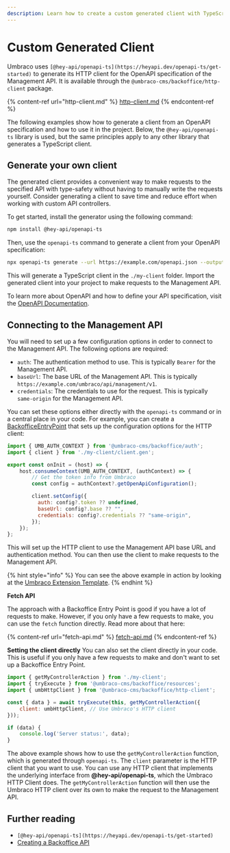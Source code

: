 ```yaml
---
description: Learn how to create a custom generated client with TypeScript types for your OpenAPI specification.
---
```


# Custom Generated Client

Umbraco uses `[@hey-api/openapi-ts](https://heyapi.dev/openapi-ts/get-started)` to generate its HTTP client for the OpenAPI specification of the Management API. It is available through the `@umbraco-cms/backoffice/http-client` package.

{% content-ref url="http-client.md" %}
[http-client.md](http-client.md)
{% endcontent-ref %}

The following examples show how to generate a client from an OpenAPI specification and how to use it in the project. Below, the `@hey-api/openapi-ts` library is used, but the same principles apply to any other library that generates a TypeScript client.

## Generate your own client

The generated client provides a convenient way to make requests to the specified API with type-safety without having to manually write the requests yourself. Consider generating a client to save time and reduce effort when working with custom API controllers.

To get started, install the generator using the following command:

```bash
npm install @hey-api/openapi-ts
```

Then, use the `openapi-ts` command to generate a client from your OpenAPI specification:

```bash
npx openapi-ts generate --url https://example.com/openapi.json --output ./my-client
```

This will generate a TypeScript client in the `./my-client` folder. Import the generated client into your project to make requests to the Management API.

To learn more about OpenAPI and how to define your API specification, visit the [OpenAPI Documentation](https://swagger.io/specification/).

## Connecting to the Management API

You will need to set up a few configuration options in order to connect to the Management API. The following options are required:

- `auth`: The authentication method to use. This is typically `Bearer` for the Management API.
- `baseUrl`: The base URL of the Management API. This is typically `https://example.com/umbraco/api/management/v1`.
- `credentials`: The credentials to use for the request. This is typically `same-origin` for the Management API.

You can set these options either directly with the `openapi-ts` command or in a central place in your code. For example, you can create a [BackofficeEntryPoint](../../extending-overview/extension-types/backoffice-entry-point.md) that sets up the configuration options for the HTTP client:

```javascript
import { UMB_AUTH_CONTEXT } from '@umbraco-cms/backoffice/auth';
import { client } from './my-client/client.gen';

export const onInit = (host) => {
    host.consumeContext(UMB_AUTH_CONTEXT, (authContext) => {
        // Get the token info from Umbraco
        const config = authContext?.getOpenApiConfiguration();

        client.setConfig({
          auth: config?.token ?? undefined,
          baseUrl: config?.base ?? "",
          credentials: config?.credentials ?? "same-origin",
        });
    });
};
```

This will set up the HTTP client to use the Management API base URL and authentication method. You can then use the client to make requests to the Management API.

{% hint style="info" %}
You can see the above example in action by looking at the [Umbraco Extension Template](../../development-flow/umbraco-extension-template.md).
{% endhint %}

**Fetch API**

The approach with a Backoffice Entry Point is good if you have a lot of requests to make. However, if you only have a few requests to make, you can use the `fetch` function directly. Read more about that here:

{% content-ref url="fetch-api.md" %}
[fetch-api.md](fetch-api.md)
{% endcontent-ref %}

**Setting the client directly**
You can also set the client directly in your code. This is useful if you only have a few requests to make and don't want to set up a Backoffice Entry Point.

```javascript
import { getMyControllerAction } from './my-client';
import { tryExecute } from '@umbraco-cms/backoffice/resources';
import { umbHttpClient } from '@umbraco-cms/backoffice/http-client';

const { data } = await tryExecute(this, getMyControllerAction({
    client: umbHttpClient, // Use Umbraco's HTTP client
}));

if (data) {
    console.log('Server status:', data);
}
```

The above example shows how to use the `getMyControllerAction` function, which is generated through `openapi-ts`. The `client` parameter is the HTTP client that you want to use. You can use any HTTP client that implements the underlying interface from **@hey-api/openapi-ts**, which the Umbraco HTTP Client does. The `getMyControllerAction` function will then use the Umbraco HTTP client over its own to make the request to the Management API.

## Further reading

- `[@hey-api/openapi-ts](https://heyapi.dev/openapi-ts/get-started)`
- [Creating a Backoffice API](../../../tutorials/creating-a-backoffice-api/README.md)
